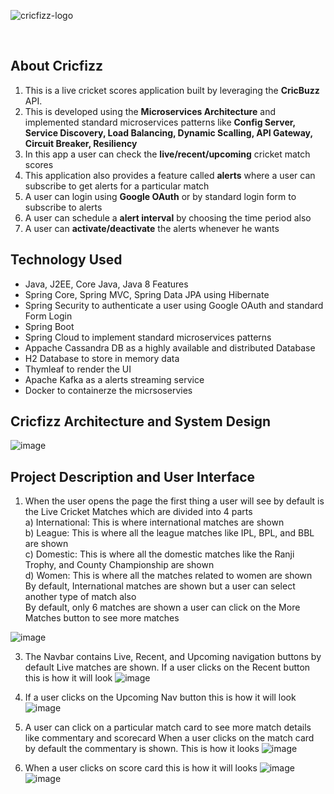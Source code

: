 <a name="readme-top"></a>


![cricfizz-logo](https://github.com/BelugulaShushanth/CricFizzApp/assets/66299354/5c10b7aa-6f6d-493c-bea8-1a2dff258967)
<!-- PROJECT LOGO -->
<br />



<!-- ABOUT THE PROJECT -->
## About Cricfizz
<ol>
  <li>This is a live cricket scores application built by leveraging the <b>CricBuzz</b> API.</li>
  <li>This is developed using the <b>Microservices Architecture</b> and implemented standard microservices patterns like <b>Config Server, Service Discovery, Load Balancing, Dynamic Scalling, API Gateway, Circuit Breaker, Resiliency</b></li>
  <li>In this app a user can check the <b>live/recent/upcoming</b> cricket match scores</li>
  <li>This application also provides a feature called <b>alerts</b> where a user can subscribe to get alerts for a particular match</li>
  <li>A user can login using <b>Google OAuth</b> or by standard login form to subscribe to alerts</li>
  <li>A user can schedule a <b>alert interval</b> by choosing the time period also</li>
  <li>A user can <b>activate/deactivate</b> the alerts whenever he wants</li>
</ol>



## Technology Used


<ul>
<li>Java, J2EE, Core Java, Java 8 Features</li>
<li>Spring Core, Spring MVC, Spring Data JPA using Hibernate</li>
<li>Spring Security to authenticate a user using Google OAuth and standard Form Login</li>
<li>Spring Boot</li>
<li>Spring Cloud to implement standard microservices patterns</li>
<li>Appache Cassandra DB as a highly available and distributed Database</li>
<li>H2 Database to store in memory data</li>
<li>Thymleaf to render the UI</li>
<li>Apache Kafka as a alerts streaming service</li>
<li>Docker to containerze the micrsoservies</li>
</ul>


## Cricfizz Architecture and System Design
![image](https://github.com/BelugulaShushanth/CricFizzApp/assets/66299354/778aab9b-6257-42f6-a259-bbf87bc78bd0)



## Project Description and User Interface

1. When the user opens the page the first thing a user will see by default is the Live Cricket Matches which are divided into 4 parts<br>
       a) International: This is where international matches are shown<br>
       b) League: This is where all the league matches like IPL, BPL, and BBL are shown<br>
       c) Domestic: This is where all the domestic matches like the Ranji Trophy, and County Championship are shown<br>
       d) Women: This is where all the matches related to women are shown<br>
   By default, International matches are shown but a user can select another type of match also<br>
   By default, only 6 matches are shown a user can click on the More Matches button to see more matches
   
![image](https://github.com/BelugulaShushanth/CricFizzApp/assets/66299354/3aa1b371-aafe-4b10-a715-157c02368705)


3. The Navbar contains Live, Recent, and Upcoming navigation buttons by default Live matches are shown. If a user clicks on the Recent button this is how it will look
![image](https://github.com/BelugulaShushanth/CricFizzApp/assets/66299354/5c4e0b44-2b5a-42b9-94cc-b73d455a2c37)


4. If a user clicks on the Upcoming Nav button this is how it will look
![image](https://github.com/BelugulaShushanth/CricFizzApp/assets/66299354/75d192dc-014f-41ba-ad68-26102c13ebe4)


5. A user can click on a particular match card to see more match details like commentary and scorecard
   When a user clicks on the match card by default the commentary is shown. This is how it looks
![image](https://github.com/BelugulaShushanth/CricFizzApp/assets/66299354/9887e8a7-7302-4640-bf41-c302aa65d346)


6. When a user clicks on score card this is how it will looks
![image](https://github.com/BelugulaShushanth/CricFizzApp/assets/66299354/acf16660-d386-4fa8-8b35-ae3bf949fffa)
![image](https://github.com/BelugulaShushanth/CricFizzApp/assets/66299354/ae058d2b-f3ee-446f-b224-33560500c936)



